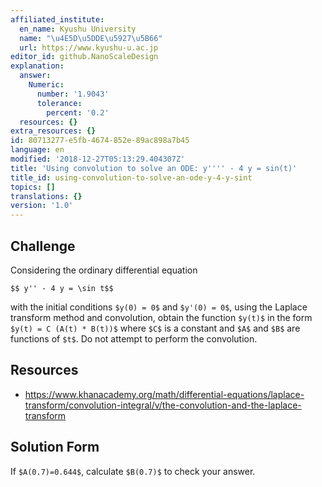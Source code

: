 ```yaml
---
affiliated_institute:
  en_name: Kyushu University
  name: "\u4E5D\u5DDE\u5927\u5B66"
  url: https://www.kyushu-u.ac.jp
editor_id: github.NanoScaleDesign
explanation:
  answer:
    Numeric:
      number: '1.9043'
      tolerance:
        percent: '0.2'
  resources: {}
extra_resources: {}
id: 80713277-e5fb-4674-852e-89ac898a7b45
language: en
modified: '2018-12-27T05:13:29.404307Z'
title: 'Using convolution to solve an ODE: y'''' - 4 y = sin(t)'
title_id: using-convolution-to-solve-an-ode-y-4-y-sint
topics: []
translations: {}
version: '1.0'
---
```


## Challenge
Considering the ordinary differential equation

`$$ y'' - 4 y = \sin t$$`

with the initial conditions `$y(0) = 0$` and `$y'(0) = 0$`, using the Laplace transform method and convolution, obtain the function `$y(t)$` in the form `$y(t) = C (A(t) * B(t))$` where `$C$` is a constant and `$A$` and `$B$` are functions of `$t$`. Do not attempt to perform the convolution.


## Resources
- https://www.khanacademy.org/math/differential-equations/laplace-transform/convolution-integral/v/the-convolution-and-the-laplace-transform


## Solution Form
If `$A(0.7)=0.644$`, calculate `$B(0.7)$` to check your answer.
